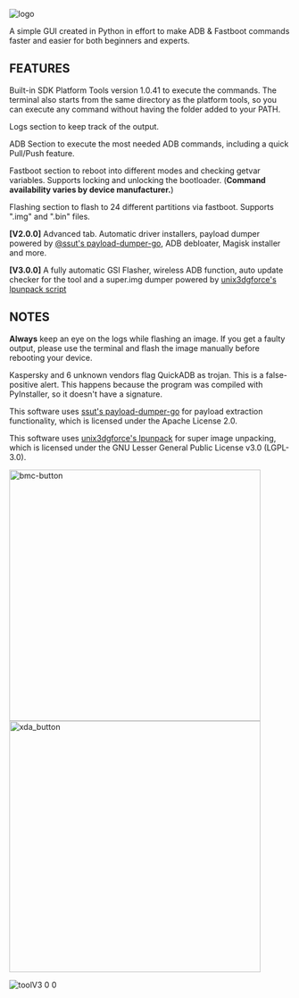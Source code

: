 
   ![logo](https://github.com/user-attachments/assets/70412b0d-d1f6-432e-aaf4-32e535f2f5f2) 



A simple GUI created in Python in effort to make ADB &amp; Fastboot commands faster and easier for both beginners and experts. 

## FEATURES

Built-in SDK Platform Tools version 1.0.41 to execute the commands. The terminal also starts from the same directory as the platform tools, so you can execute any command without having the folder added to your PATH.

Logs section to keep track of the output.

ADB Section to execute the most needed ADB commands, including a quick Pull/Push feature.

Fastboot section to reboot into different modes and checking getvar variables. Supports locking and unlocking the bootloader. (****Command availability varies by device manufacturer.****)

Flashing section to flash to 24 different partitions via fastboot. Supports ".img" and ".bin" files.

**[V2.0.0]** Advanced tab. Automatic driver installers, payload dumper powered by [@ssut's payload-dumper-go](https://github.com/ssut/payload-dumper-go), ADB debloater, Magisk installer and more.

**[V3.0.0]** A fully automatic GSI Flasher, wireless ADB function, auto update checker for  the tool and a super.img dumper powered by [unix3dgforce's lpunpack script](https://github.com/unix3dgforce/lpunpack)
## NOTES

**Always** keep an eye on the logs while flashing an image. If you get a faulty output, please use the terminal and flash the image manually before rebooting your device.

Kaspersky and 6 unknown vendors flag QuickADB as trojan. This is a false-positive alert. This happens because the program was compiled with PyInstaller, so it doesn't have a signature.


This software uses [ssut's payload-dumper-go](https://github.com/ssut/payload-dumper-go) for payload extraction functionality, which is licensed under the Apache License 2.0.

This software uses [unix3dgforce's lpunpack](https://github.com/unix3dgforce/lpunpack) for super image unpacking, which is licensed under the GNU Lesser General Public License v3.0 (LGPL-3.0).







[<img width="450" alt="bmc-button" src="https://github.com/user-attachments/assets/2a3f0ad2-ac4d-41b2-ae26-eade44d2dc78">](https://buymeacoffee.com/fl0w)[<img width="450" alt="xda_button" src="https://github.com/user-attachments/assets/7559f853-2ac2-4715-b3a3-9fd0c0d0abda">](https://xdaforums.com/t/tool-quickadb-a-gui-to-execute-adb-fastboot-commands.4690673/) 


![toolV3 0 0](https://github.com/user-attachments/assets/6eab4ac9-cbe5-4f24-b218-ed5f68f753f6)




